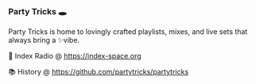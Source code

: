 ### Party Tricks 🕳️

Party Tricks is home to lovingly crafted playlists, mixes, and live sets that always bring a ✨vibe.

📡 Index Radio @ https://index-space.org

📚 History @ https://github.com/partytricks/partytricks

<!--
**genrelist/genrelist** is a ✨ _special_ ✨ repository because its `README.md` (this file) appears on your GitHub profile.

Here are some ideas to get you started:

- 🔭 I’m currently working on ...
- 🌱 I’m currently learning ...
- 👯 I’m looking to collaborate on ...
- 🤔 I’m looking for help with ...
- 💬 Ask me about ...
- 📫 How to reach me: ...
- 😄 Pronouns: ...
- ⚡ Fun fact: ...
-->
